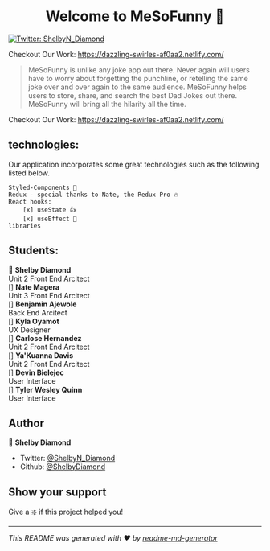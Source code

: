 
<h1 align="center">Welcome to MeSoFunny 👋</h1>
<p>
  <a href="https://twitter.com/Shelby_NDiamond">
    <img alt="Twitter: ShelbyN_Diamond" src="https://img.shields.io/twitter/follow/ShelbyN_Diamond.svg?style=social" target="_blank" />
  </a>
</p>

Checkout Our Work:
https://dazzling-swirles-af0aa2.netlify.com/



> MeSoFunny is unlike any joke app out there. Never again will users have to worry about forgetting the punchline, or retelling the same joke over and over again to the same audience. MeSoFunny helps users to store, share, and search the best Dad Jokes out there. MeSoFunny will bring all the hilarity all the time.

Checkout Our Work: https://dazzling-swirles-af0aa2.netlify.com/

## technologies: 

Our application incorporates some great technologies such as the following listed below.

    Styled-Components 💅
    Redux - special thanks to Nate, the Redux Pro 🔥
    React hooks:
        [x] useState 👍
        [x] useEffect 🚀
    libraries

## Students:

:princess: **Shelby Diamond** <br/>
    Unit 2 Front End Arcitect <br/>
[] **Nate Magera** <br/>
    Unit 3 Front End Arcitect <br/>
[] **Benjamin Ajewole** <br/>
    Back End Arcitect <br/>
[] **Kyla Oyamot** <br/>
    UX Designer <br/>
[] **Carlose Hernandez** <br/>
    Unit 2 Front End Arcitect <br/>
[] **Ya'Kuanna Davis** <br/>
    Unit 2 Front End Arcitect <br/>
[] **Devin Bielejec** <br/>
    User Interface <br/>
[] **Tyler Wesley Quinn** <br/>
    User Interface <br/>

## Author

:princess: **Shelby Diamond**

- Twitter: [@ShelbyN_Diamond](https://twitter.com/Shelby_NDiamond)
- Github: [@ShelbyDiamond](https://github.com/ShelbyDiamond)

## Show your support

Give a :sparkle: if this project helped you!

---

_This README was generated with ❤️ by [readme-md-generator](https://github.com/kefranabg/readme-md-generator)_
